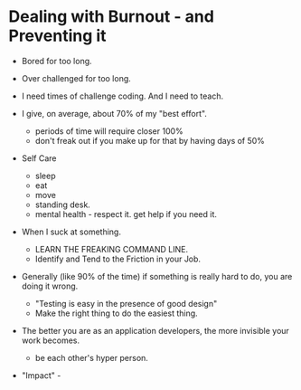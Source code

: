 # Dealing with Burnout - and Preventing it


- Bored for too long.
- Over challenged for too long.

- I need times of challenge coding. And I need to teach.

- I give, on average, about 70% of my "best effort".
    - periods of time will require closer 100%
    - don't freak out if you make up for that by having days of 50%

- Self Care
    - sleep
    - eat
    - move 
    - standing desk.
    - mental health - respect it. get help if you need it.
    
- When I suck at something.
    - LEARN THE FREAKING COMMAND LINE.
    - Identify and Tend to the Friction in your Job.

- Generally (like 90% of the time) if something is really hard to do, you are doing it wrong.
    - "Testing is easy in the presence of good design"
    - Make the right thing to do the easiest thing.


- The better you are as an application developers, the more invisible your work becomes.
    - be each other's hyper person.

- "Impact" - 